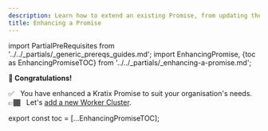 ```yaml
---
description: Learn how to extend an existing Promise, from updating the API to changing the Workflow behaviour
title: Enhancing a Promise
---
```

import PartialPreRequisites from '../../_partials/_generic_prereqs_guides.md';
import EnhancingPromise, {toc as EnhancingPromiseTOC} from '../../_partials/_enhancing-a-promise.md';

<PartialPreRequisites />

<EnhancingPromise />

<!--
    Workaround for ToC of imported content
    See https://github.com/facebook/docusaurus/issues/3915#issuecomment-896193142
-->
<p style={{"font-size": "2rem"}}>
    <strong>🎉 Congratulations!</strong>
</p>

✅&nbsp;&nbsp; You have enhanced a Kratix Promise to suit your organisation's needs. <br />
👉🏾&nbsp;&nbsp; Let's [add a new Worker Cluster](./scheduling-clusters).

export const toc = [...EnhancingPromiseTOC];
